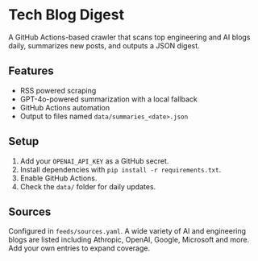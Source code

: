 # Tech Blog Digest

A GitHub Actions-based crawler that scans top engineering and AI blogs daily, summarizes new posts, and outputs a JSON digest.

## Features

- RSS powered scraping
- GPT-4o-powered summarization with a local fallback
- GitHub Actions automation
- Output to files named `data/summaries_<date>.json`

## Setup

1. Add your `OPENAI_API_KEY` as a GitHub secret.
2. Install dependencies with `pip install -r requirements.txt`.
3. Enable GitHub Actions.
4. Check the `data/` folder for daily updates.

## Sources

Configured in `feeds/sources.yaml`. A wide variety of AI and engineering blogs are listed including Athropic, OpenAI, Google, Microsoft and more. Add your own entries to expand coverage.
